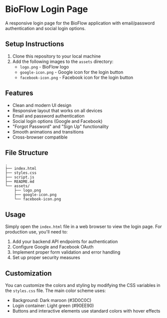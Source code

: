 # BioFlow Login Page

A responsive login page for the BioFlow application with email/password authentication and social login options.

## Setup Instructions

1. Clone this repository to your local machine
2. Add the following images to the `assets` directory:
   - `logo.png` - BioFlow logo
   - `google-icon.png` - Google icon for the login button
   - `facebook-icon.png` - Facebook icon for the login button

## Features

- Clean and modern UI design
- Responsive layout that works on all devices
- Email and password authentication
- Social login options (Google and Facebook)
- "Forgot Password" and "Sign Up" functionality
- Smooth animations and transitions
- Cross-browser compatible

## File Structure

```
.
├── index.html
├── styles.css
├── script.js
├── README.md
└── assets/
    ├── logo.png
    ├── google-icon.png
    └── facebook-icon.png
```

## Usage

Simply open the `index.html` file in a web browser to view the login page. For production use, you'll need to:

1. Add your backend API endpoints for authentication
2. Configure Google and Facebook OAuth
3. Implement proper form validation and error handling
4. Set up proper security measures

## Customization

You can customize the colors and styling by modifying the CSS variables in the `styles.css` file. The main color scheme uses:
- Background: Dark maroon (#3D0C0C)
- Login container: Light green (#90EE90)
- Buttons and interactive elements use standard colors with hover effects 